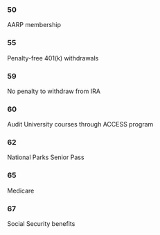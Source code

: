 ### 50
AARP membership

### 55
Penalty-free 401(k) withdrawals

### 59
No penalty to withdraw from IRA

### 60
Audit University courses through ACCESS program

### 62
National Parks Senior Pass

### 65
Medicare

### 67
Social Security benefits